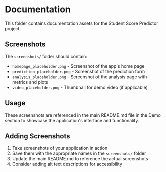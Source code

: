 # Documentation

This folder contains documentation assets for the Student Score Predictor project.

## Screenshots

The `screenshots/` folder should contain:

- `homepage_placeholder.png` - Screenshot of the app's home page
- `prediction_placeholder.png` - Screenshot of the prediction form
- `analysis_placeholder.png` - Screenshot of the analysis page with metrics and plots
- `video_placeholder.png` - Thumbnail for demo video (if applicable)

## Usage

These screenshots are referenced in the main README.md file in the Demo section to showcase the application's interface and functionality.

## Adding Screenshots

1. Take screenshots of your application in action
2. Save them with the appropriate names in the `screenshots/` folder
3. Update the main README.md to reference the actual screenshots
4. Consider adding alt text descriptions for accessibility 